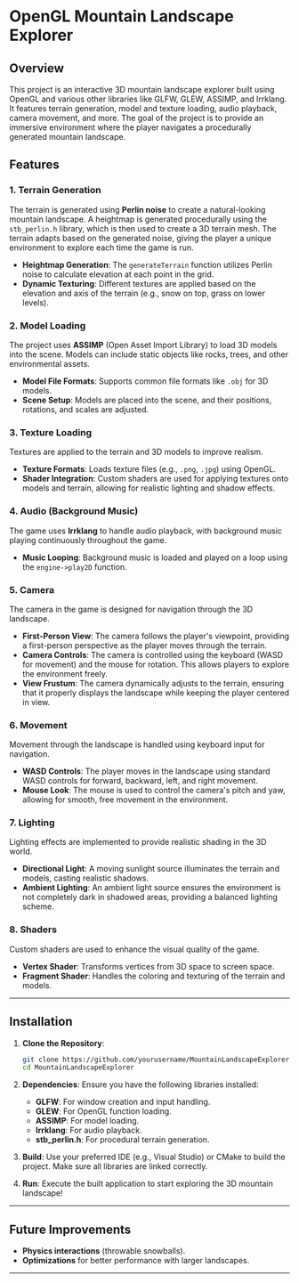 # OpenGL Mountain Landscape Explorer

## Overview
This project is an interactive 3D mountain landscape explorer built using OpenGL and various other libraries like GLFW, GLEW, ASSIMP, and Irrklang. It features terrain generation, model and texture loading, audio playback, camera movement, and more. The goal of the project is to provide an immersive environment where the player navigates a procedurally generated mountain landscape.

## Features

### 1. **Terrain Generation**
The terrain is generated using **Perlin noise** to create a natural-looking mountain landscape. A heightmap is generated procedurally using the `stb_perlin.h` library, which is then used to create a 3D terrain mesh. The terrain adapts based on the generated noise, giving the player a unique environment to explore each time the game is run.

- **Heightmap Generation**: The `generateTerrain` function utilizes Perlin noise to calculate elevation at each point in the grid.
- **Dynamic Texturing**: Different textures are applied based on the elevation and axis of the terrain (e.g., snow on top, grass on lower levels).

### 2. **Model Loading**
The project uses **ASSIMP** (Open Asset Import Library) to load 3D models into the scene. Models can include static objects like rocks, trees, and other environmental assets.

- **Model File Formats**: Supports common file formats like `.obj` for 3D models.
- **Scene Setup**: Models are placed into the scene, and their positions, rotations, and scales are adjusted.

### 3. **Texture Loading**
Textures are applied to the terrain and 3D models to improve realism.

- **Texture Formats**: Loads texture files (e.g., `.png`, `.jpg`) using OpenGL.
- **Shader Integration**: Custom shaders are used for applying textures onto models and terrain, allowing for realistic lighting and shadow effects.

### 4. **Audio (Background Music)**
The game uses **Irrklang** to handle audio playback, with background music playing continuously throughout the game.

- **Music Looping**: Background music is loaded and played on a loop using the `engine->play2D` function.

### 5. **Camera**
The camera in the game is designed for navigation through the 3D landscape.

- **First-Person View**: The camera follows the player's viewpoint, providing a first-person perspective as the player moves through the terrain.
- **Camera Controls**: The camera is controlled using the keyboard (WASD for movement) and the mouse for rotation. This allows players to explore the environment freely.
- **View Frustum**: The camera dynamically adjusts to the terrain, ensuring that it properly displays the landscape while keeping the player centered in view.

### 6. **Movement**
Movement through the landscape is handled using keyboard input for navigation.

- **WASD Controls**: The player moves in the landscape using standard WASD controls for forward, backward, left, and right movement.
- **Mouse Look**: The mouse is used to control the camera's pitch and yaw, allowing for smooth, free movement in the environment.

### 7. **Lighting**
Lighting effects are implemented to provide realistic shading in the 3D world.

- **Directional Light**: A moving sunlight source illuminates the terrain and models, casting realistic shadows.
- **Ambient Lighting**: An ambient light source ensures the environment is not completely dark in shadowed areas, providing a balanced lighting scheme.

### 8. **Shaders**
Custom shaders are used to enhance the visual quality of the game.

- **Vertex Shader**: Transforms vertices from 3D space to screen space.
- **Fragment Shader**: Handles the coloring and texturing of the terrain and models.

---

## Installation

1. **Clone the Repository**:

    ```bash
    git clone https://github.com/yourusername/MountainLandscapeExplorer.git
    cd MountainLandscapeExplorer
    ```

2. **Dependencies**:
    Ensure you have the following libraries installed:
    - **GLFW**: For window creation and input handling.
    - **GLEW**: For OpenGL function loading.
    - **ASSIMP**: For model loading.
    - **Irrklang**: For audio playback.
    - **stb_perlin.h**: For procedural terrain generation.

3. **Build**:
    Use your preferred IDE (e.g., Visual Studio) or CMake to build the project. Make sure all libraries are linked correctly.

4. **Run**:
    Execute the built application to start exploring the 3D mountain landscape!

---

## Future Improvements
- **Physics interactions** (throwable snowballs).
- **Optimizations** for better performance with larger landscapes.

---
